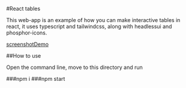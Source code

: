 #React tables

This web-app is an example of how you can make interactive tables in react, it uses typescript and tailwindcss, along with headlessui and phosphor-icons.

[screenshotDemo](https://www.linkpicture.com/q/Screenshot-2023-05-28-at-02-05-15-React-interactive-table.png)

##How to use

Open the command line, move to this directory and run

###npm i
###npm start
